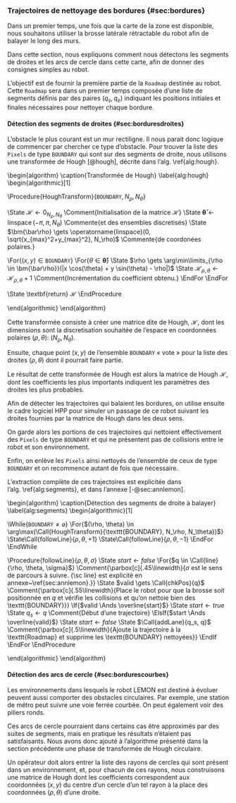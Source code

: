 ### Trajectoires de nettoyage des bordures {#sec:bordures}

Dans un premier temps, une fois que la carte de la zone est disponible, nous souhaitons utiliser la brosse latérale
rétractable du robot afin de balayer le long des murs.

Dans cette section, nous expliquons comment nous détectons les segments de droites et les arcs de cercle dans cette
carte, afin de donner des consignes simples au robot.

L’objectif est de fournir la première partie de la `Roadmap` destinée au robot. Cette `Roadmap` sera dans un premier
temps composée d’une liste de segments définis par des paires $(q_s, q_e)$ indiquant les positions initiales et finales
nécessaires pour nettoyer chaque bordure.

#### Détection des segments de droites {#sec:borduresdroites}

L’obstacle le plus courant est un mur rectiligne. Il nous parait donc logique de commencer par chercher ce type
d’obstacle. Pour trouver la liste des `Pixels` de type `BOUNDARY` qui sont sur des segments de droite, nous utilisons
une transformée de Hough [@hough], décrite dans l’alg. \ref{alg:hough}.

\begin{algorithm}
\caption{Transformée de Hough}
\label{alg:hough}
\begin{algorithmic}[1]

\Procedure{HoughTransform}{$\texttt{BOUNDARY}, N_\rho, N_\theta$}

\State $\mathcal{H} \gets 0_{N_\rho, N_\theta}$
\Comment{Initialisation de la matrice $\mathcal{H}$}
\State $\bm{\bar\theta} \gets \operatorname{linspace}(-\pi, \pi, N_\theta)$
\Commente{et des ensembles discretisés}
\State $\bm{\bar\rho} \gets \operatorname{linspace}(0, \sqrt{x_{max}^2+y_{max}^2}, N_\rho)$
\Commente{de coordonées polaires.}

\For{$(x, y) \in \texttt{BOUNDARY}$}
\For{$\theta \in \bm{\bar\theta}$}
\State $\rho \gets \arg\min\limits_{\rho \in \bm{\bar\rho}}(|x \cos(\theta) + y \sin(\theta) - \rho|)$
\State $\mathcal{H}_{\rho,\theta} \gets \mathcal{H}_{\rho,\theta} + 1$
\Comment{Incrémentation du coefficient obtenu.}
\EndFor
\EndFor

\State \textbf{return} $\mathcal{H}$
\EndProcedure

\end{algorithmic}
\end{algorithm}

<!--TODO: http://scikit-image.org/docs/dev/api/skimage.transform.html#skimage.transform.hough_line-->

Cette transformée consiste à créer une matrice dite de Hough, $\mathcal{H}$, dont les dimensions sont la discretisation
souhaitée de l’espace en coordonnées polaires $(\rho, \theta)$: ($N_\rho, N_\theta$).

Ensuite, chaque point $(x, y)$ de l’ensemble `BOUNDARY` « vote » pour la liste des droites $(\rho, \theta)$ dont il
pourrait faire partie.

Le résultat de cette transformée de Hough est alors la matrice de Hough $\mathcal{H}$, dont les coefficients les plus
importants indiquent les paramètres des droites les plus probables.

Afin de détecter les trajectoires qui balaient les bordures, on utilise ensuite le cadre logiciel HPP pour simuler un
passage de ce robot suivant les droites fournies par la matrice de Hough dans les deux sens.

On garde alors les portions de ces trajectoires qui nettoient effectivement des `Pixels` de type `BOUNDARY` et qui ne
présentent pas de collisions entre le robot et son environnement.

Enfin, on enlève les `Pixels` ainsi nettoyés de l’ensemble de ceux de type `BOUNDARY` et on recommence autant de fois
que nécessaire.

L’extraction complète de ces trajectoires est explicitée dans l’alg. \ref{alg:segments}, et dans
l’annexe [-@sec:annlemon].

\begin{algorithm}
\caption{Détection des segments de droite à balayer}
\label{alg:segments}
\begin{algorithmic}[1]

\While{$\texttt{BOUNDARY} \neq \varnothing$}
\For{$(\rho, \theta) \in \arg\max(\Call{HoughTransform}{\texttt{BOUNDARY}, N_\rho, N_\theta})$}
\State\Call{followLine}{$\rho, \theta, +1$}
\State\Call{followLine}{$\rho, \theta, -1$}
\EndFor
\EndWhile

\Procedure{followLine}{$\rho, \theta, \sigma$}
\State $start \gets false$
\For{$q \in \Call{line}{\rho, \theta, \sigma}$}
\Comment{\parbox[c]{.45\linewidth}{$\sigma$ est le sens de parcours à suivre. {\sc line} est explicité en
annexe~\ref{sec:annlemon}.}}
\State $valid \gets \Call{chkPos}{q}$
\Comment{\parbox[c]{.55\linewidth}{Place le robot pour que la brosse soit positionnée en $q$ et vérifie les
collisions et qu’on nettoie bien des \texttt{BOUNDARY}}}
\If{$valid \Ands \overline{start}$}
\State $start \gets true$
\State $q_s \gets q$
\Comment{Début d’une trajectoire}
\ElsIf{$start \Ands \overline{valid}$}
\State $start \gets false$
\State $\Call{addLane}{q_s, q}$
\Comment{\parbox[c]{.5\linewidth}{Ajoute la trajectoire à la \texttt{Roadmap} et supprime les \texttt{BOUNDARY}
nettoyées}}
\EndIf
\EndFor
\EndProcedure

\end{algorithmic}
\end{algorithm}

<!--TODO: schema avec le robot qui balaie une droite dans les deux sens-->
#### Détection des arcs de cercle {#sec:bordurescourbes}

Les environnements dans lesquels le robot LEMON est destiné à évoluer peuvent aussi comporter des obstacles
circulaires. Par exemple, une station de métro peut suivre une voie ferrée courbée. On peut également voir des piliers
ronds.

Ces arcs de cercle pourraient dans certains cas être approximés par des suites de segments, mais en pratique les
résultats n’étaient pas satisfaisants. Nous avons donc ajouté à l’algorithme présenté dans la section précédente une
phase de transformée de Hough circulaire.

Un opérateur doit alors entrer la liste des rayons de cercles qui sont présent dans un environnement, et, pour chacun
de ces rayons, nous construisons une matrice de Hough dont les coefficients correspondent aux coordonnées $(x, y)$ du
centre d’un cercle d’un tel rayon à la place des coordonnées $(\rho, \theta)$ d’une droite.
